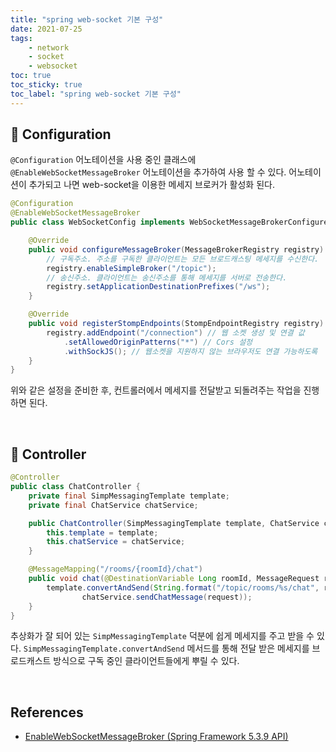 ```yaml
---
title: "spring web-socket 기본 구성"
date: 2021-07-25
tags:
    - network
    - socket
    - websocket
toc: true
toc_sticky: true 
toc_label: "spring web-socket 기본 구성"
---
```


## 🍦 Configuration
`@Configuration` 어노테이션을 사용 중인 클래스에 `@EnableWebSocketMessageBroker` 어노테이션을 추가하여 사용 할 수 있다.
어노테이션이 추가되고 나면 web-socket을 이용한 메세지 브로커가 활성화 된다.

```java
@Configuration
@EnableWebSocketMessageBroker
public class WebSocketConfig implements WebSocketMessageBrokerConfigurer {

    @Override
    public void configureMessageBroker(MessageBrokerRegistry registry) {
        // 구독주소. 주소를 구독한 클라이언트는 모든 브로드캐스팅 메세지를 수신한다.
        registry.enableSimpleBroker("/topic"); 
        // 송신주소. 클라이언트는 송신주소를 통해 메세지를 서버로 전송한다.
        registry.setApplicationDestinationPrefixes("/ws");
    }

    @Override
    public void registerStompEndpoints(StompEndpointRegistry registry) {
        registry.addEndpoint("/connection") // 웹 소켓 생성 및 연결 값
            .setAllowedOriginPatterns("*") // Cors 설정
            .withSockJS(); // 웹소켓을 지원하지 않는 브라우저도 연결 가능하도록
    }
}
```

위와 같은 설정을 준비한 후, 컨트롤러에서 메세지를 전달받고 되돌려주는 작업을 진행하면 된다.

<br>

## 🍦 Controller
```java
@Controller
public class ChatController {
    private final SimpMessagingTemplate template;
    private final ChatService chatService;

    public ChatController(SimpMessagingTemplate template, ChatService chatService) {
        this.template = template;
        this.chatService = chatService;
    }

    @MessageMapping("/rooms/{roomId}/chat")
    public void chat(@DestinationVariable Long roomId, MessageRequest request) {
        template.convertAndSend(String.format("/topic/rooms/%s/chat", roomId),
                chatService.sendChatMessage(request));
    }
}
```

추상화가 잘 되어 있는 `SimpMessagingTemplate` 덕분에 쉽게 메세지를 주고 받을 수 있다. 
`SimpMessagingTemplate.convertAndSend` 메서드를 통해 전달 받은 메세지를 브로드캐스트 방식으로 
구독 중인 클라이언트들에게 뿌릴 수 있다.

<br>

## References
- [EnableWebSocketMessageBroker (Spring Framework 5.3.9 API)](https://docs.spring.io/spring-framework/docs/current/javadoc-api/org/springframework/web/socket/config/annotation/EnableWebSocketMessageBroker.html)